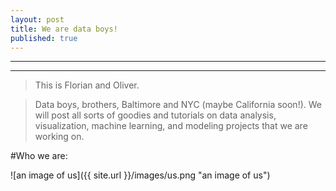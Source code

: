 ```yaml
---
layout: post
title: We are data boys!
published: true
---
```


----
****

> This is Florian and Oliver. 

> Data boys, brothers, Baltimore and NYC (maybe California soon!). We will post all sorts of goodies and tutorials on data analysis, visualization, machine learning, and modeling projects that we are working on. 

#Who we are:

![an image of us]({{ site.url }}/images/us.png "an image of us")


 